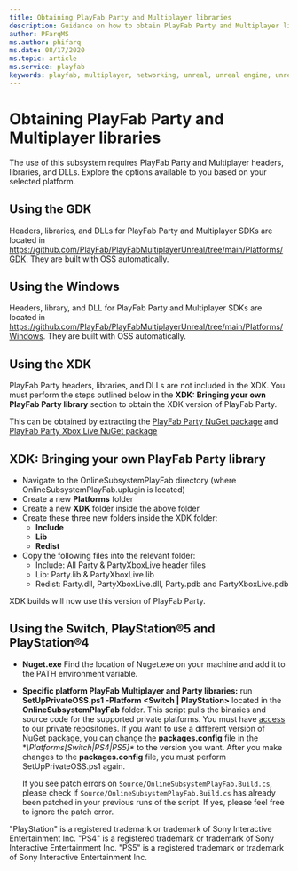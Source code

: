 ```yaml
---
title: Obtaining PlayFab Party and Multiplayer libraries
description: Guidance on how to obtain PlayFab Party and Multiplayer libraries.
author: PFarqMS
ms.author: phifarq
ms.date: 08/17/2020
ms.topic: article
ms.service: playfab
keywords: playfab, multiplayer, networking, unreal, unreal engine, unreal engine 4, unreal engine 5, ue4, ue5, middleware
---
```


# Obtaining PlayFab Party and Multiplayer libraries

The use of this subsystem requires PlayFab Party and Multiplayer headers, libraries, and DLLs. Explore the options available to you based on your selected platform.

## Using the GDK
Headers, libraries, and DLLs for PlayFab Party and Multiplayer SDKs are located in https://github.com/PlayFab/PlayFabMultiplayerUnreal/tree/main/Platforms/GDK. They are built with OSS automatically.

## Using the Windows
Headers, library, and DLL for PlayFab Party and Multiplayer SDKs are located in https://github.com/PlayFab/PlayFabMultiplayerUnreal/tree/main/Platforms/Windows. They are built with OSS automatically.

## Using the XDK
PlayFab Party headers, libraries, and DLLs are not included in the XDK. You must perform the steps outlined below in the **XDK: Bringing your own PlayFab Party library** section to obtain the XDK version of PlayFab Party.

This can be obtained by extracting the [PlayFab Party NuGet package](https://www.nuget.org/packages/Microsoft.PlayFab.PlayFabParty.Cpp.XboxOneXDK/) and [PlayFab Party Xbox Live NuGet package](https://www.nuget.org/packages/Microsoft.PlayFab.PlayFabPartyXboxLive.Cpp.XboxOneXDK/)

## XDK: Bringing your own PlayFab Party library
 - Navigate to the OnlineSubsystemPlayFab directory (where OnlineSubsystemPlayFab.uplugin is located)
- Create a new **Platforms** folder
- Create a new **XDK** folder inside the above folder
- Create these three new folders inside the XDK folder:
    - **Include**
    - **Lib**
    - **Redist**
- Copy the following files into the relevant folder:
    - Include: All Party & PartyXboxLive header files
    - Lib: Party.lib & PartyXboxLive.lib
    - Redist: Party.dll, PartyXboxLive.dll, Party.pdb and PartyXboxLive.pdb

XDK builds will now use this version of PlayFab Party.

## Using the Switch, PlayStation®5 and PlayStation®4
* **Nuget.exe** Find the location of Nuget.exe on your machine and add it to the PATH environment variable.
* **Specific platform PlayFab Multiplayer and Party libraries:** run **SetUpPrivateOSS.ps1 -Platform <Switch | PlayStation>** located in the **OnlineSubsystemPlayFab** folder. This script pulls the binaries and source code for the supported private platforms. You must have [access](request-access-for-sdks-samples.md) to our private repositories. If you want to use a different version of NuGet package, you can change the **packages.config** file in the **\Platforms\[Switch|PS4|PS5]\** to the version you want. After you make changes to the **packages.config** file, you must perform SetUpPrivateOSS.ps1 again.

    If you see patch errors on `Source/OnlineSubsystemPlayFab.Build.cs`, please check if `Source/OnlineSubsystemPlayFab.Build.cs` has already been patched in your previous runs of the script. If yes, please feel free to ignore the patch error.

"PlayStation" is a registered trademark or trademark of Sony Interactive Entertainment Inc.
"PS4" is a registered trademark or trademark of Sony Interactive Entertainment Inc.
"PS5" is a registered trademark or trademark of Sony Interactive Entertainment Inc.
